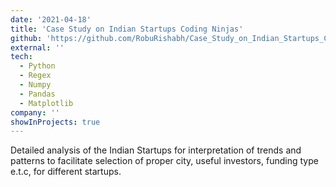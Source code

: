 ```yaml
---
date: '2021-04-18'
title: 'Case Study on Indian Startups Coding Ninjas'
github: 'https://github.com/RobuRishabh/Case_Study_on_Indian_Startups_Coding_Ninjas'
external: ''
tech:
  - Python
  - Regex
  - Numpy
  - Pandas
  - Matplotlib
company: ''
showInProjects: true
---
```


Detailed analysis of the Indian Startups for interpretation of trends and patterns to facilitate selection of proper city, useful investors, funding type e.t.c, for different startups.
